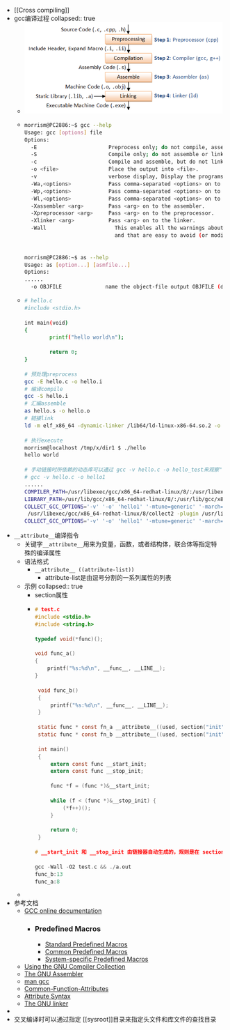 - [[Cross compiling]]
- gcc编译过程
  collapsed:: true
	- ![image.png](./assets/image_1676522496491_0.png)
	- ```bash
	  morrism@PC2886:~$ gcc --help
	  Usage: gcc [options] file
	  Options:
	    -E                       Preprocess only; do not compile, assemble or link.
	    -S                       Compile only; do not assemble or link.
	    -c                       Compile and assemble, but do not link.
	    -o <file>                Place the output into <file>.
	    -v                       verbose display, Display the programs invoked by the compiler.
	    -Wa,<options>            Pass comma-separated <options> on to the assembler.
	    -Wp,<options>            Pass comma-separated <options> on to the preprocessor.
	    -Wl,<options>            Pass comma-separated <options> on to the linker.
	    -Xassembler <arg>        Pass <arg> on to the assembler.
	    -Xpreprocessor <arg>     Pass <arg> on to the preprocessor.
	    -Xlinker <arg>           Pass <arg> on to the linker.
	    -Wall					   This enables all the warnings about constructions that some users consider questionable, 
	    						   and that are easy to avoid (or modify to prevent the warning), even in conjunction with macros.
	    
	  
	  morrism@PC2886:~$ as --help
	  Usage: as [option...] [asmfile...]
	  Options:
	  ......
	    -o OBJFILE              name the object-file output OBJFILE (default a.out)
	  ```
	- ```bash
	  # hello.c
	  #include <stdio.h>
	  
	  int main(void)
	  {
	          printf("hello world\n");
	  
	          return 0;
	  }
	  
	  # 预处理preprocess
	  gcc -E hello.c -o hello.i
	  # 编译compile
	  gcc -S hello.i
	  # 汇编assemble
	  as hello.s -o hello.o
	  # 链接link
	  ld -m elf_x86_64 -dynamic-linker /lib64/ld-linux-x86-64.so.2 -o hello1 /usr/lib/gcc/x86_64-redhat-linux/8/../../../../lib64/crt1.o /usr/lib/gcc/x86_64-redhat-linux/8/../../../../lib64/crti.o /usr/lib/gcc/x86_64-redhat-linux/8/crtbegin.o -L/usr/lib/gcc/x86_64-redhat-linux/8 -L/usr/lib/gcc/x86_64-redhat-linux/8/../../../../lib64 -L/lib/../lib64 -L/usr/lib/../lib64 -L/usr/lib/gcc/x86_64-redhat-linux/8/../../.. -lgcc --as-needed -lgcc_s --no-as-needed -lc -lgcc --as-needed -lgcc_s --no-as-needed /usr/lib/gcc/x86_64-redhat-linux/8/crtend.o /usr/lib/gcc/x86_64-redhat-linux/8/../../../../lib64/crtn.o hello.o -o hello
	  
	  # 执行execute
	  morrism@localhost /tmp/x/dir1 $ ./hello
	  hello world
	  
	  # 手动链接时所依赖的动态库可以通过 gcc -v hello.c -o hello_test来观察"-m elf_x86_64 -dynamic-linker"获得
	  # gcc -v hello.c -o hello1
	  ......
	  COMPILER_PATH=/usr/libexec/gcc/x86_64-redhat-linux/8/:/usr/libexec/gcc/x86_64-redhat-linux/8/:/usr/libexec/gcc/x86_64-redhat-linux/:/usr/lib/gcc/x86_64-redhat-linux/8/:/usr/lib/gcc/x86_64-redhat-linux/
	  LIBRARY_PATH=/usr/lib/gcc/x86_64-redhat-linux/8/:/usr/lib/gcc/x86_64-redhat-linux/8/../../../../lib64/:/lib/../lib64/:/usr/lib/../lib64/:/usr/lib/gcc/x86_64-redhat-linux/8/../../../:/lib/:/usr/lib/
	  COLLECT_GCC_OPTIONS='-v' '-o' 'hello1' '-mtune=generic' '-march=x86-64'
	   /usr/libexec/gcc/x86_64-redhat-linux/8/collect2 -plugin /usr/libexec/gcc/x86_64-redhat-linux/8/liblto_plugin.so -plugin-opt=/usr/libexec/gcc/x86_64-redhat-linux/8/lto-wrapper -plugin-opt=-fresolution=/tmp/ccg9cror.res -plugin-opt=-pass-through=-lgcc -plugin-opt=-pass-through=-lgcc_s -plugin-opt=-pass-through=-lc -plugin-opt=-pass-through=-lgcc -plugin-opt=-pass-through=-lgcc_s --build-id --no-add-needed --eh-frame-hdr --hash-style=gnu -m elf_x86_64 -dynamic-linker /lib64/ld-linux-x86-64.so.2 -o hello1 /usr/lib/gcc/x86_64-redhat-linux/8/../../../../lib64/crt1.o /usr/lib/gcc/x86_64-redhat-linux/8/../../../../lib64/crti.o /usr/lib/gcc/x86_64-redhat-linux/8/crtbegin.o -L/usr/lib/gcc/x86_64-redhat-linux/8 -L/usr/lib/gcc/x86_64-redhat-linux/8/../../../../lib64 -L/lib/../lib64 -L/usr/lib/../lib64 -L/usr/lib/gcc/x86_64-redhat-linux/8/../../.. /tmp/ccq6diGp.o -lgcc --as-needed -lgcc_s --no-as-needed -lc -lgcc --as-needed -lgcc_s --no-as-needed /usr/lib/gcc/x86_64-redhat-linux/8/crtend.o /usr/lib/gcc/x86_64-redhat-linux/8/../../../../lib64/crtn.o
	  COLLECT_GCC_OPTIONS='-v' '-o' 'hello1' '-mtune=generic' '-march=x86-64'
	  
	  ```
- `__attribute__`编译指令
	- 关键字`__attribute__`用来为变量，函数，或者结构体，联合体等指定特殊的编译属性
	- 语法格式
		- `__attribute__ ((attribute-list))`
			- attribute-list是由逗号分割的一系列属性的列表
	- 示例
	  collapsed:: true
		- section属性
		- ```c
		  # test.c
		  #include <stdio.h>
		  #include <string.h>
		  
		  typedef void(*func)();
		  
		  void func_a()
		  {
		      printf("%s:%d\n", __func__, __LINE__);
		  }
		  
		   void func_b()
		   {
		       printf("%s:%d\n", __func__, __LINE__);
		   }
		  
		   static func * const fn_a __attribute__((used, section("init"))) = (func * const)&func_a;
		   static func * const fn_b __attribute__((used, section("init"))) = (func * const)&func_b;
		  
		   int main()
		   {
		       extern const func __start_init;
		       extern const func __stop_init;
		  
		       func *f = (func *)&__start_init;
		  
		       while (f < (func *)&__stop_init) {
		           (*f++)();
		       }
		  
		       return 0;
		   }
		  
		  # __start_init 和 __stop_init 由链接器自动生成的，规则是在 section 名前加上 __start_ 和 __stop_
		  
		  gcc -Wall -O2 test.c && ./a.out
		  func_b:13
		  func_a:8
		  
		  ```
	-
- 参考文档
	- [GCC online documentation](https://gcc.gnu.org/onlinedocs/)
		- ### Predefined Macros
			- [Standard Predefined Macros](https://gcc.gnu.org/onlinedocs/gcc-13.2.0/cpp/Standard-Predefined-Macros.html)
			- [Common Predefined Macros](https://gcc.gnu.org/onlinedocs/gcc-13.2.0/cpp/Common-Predefined-Macros.html)
			- [System-specific Predefined Macros](https://gcc.gnu.org/onlinedocs/gcc-13.2.0/cpp/System-specific-Predefined-Macros.html)
	- [Using the GNU Compiler Collection](https://gcc.gnu.org/onlinedocs/gcc/index.html#SEC_Contents)
	- [The GNU Assembler](https://web.mit.edu/gnu/doc/html/as_toc.html)
	- [man gcc](https://man7.org/linux/man-pages/man1/gcc.1.html)
	- [Common-Function-Attributes](https://gcc.gnu.org/onlinedocs/gcc/Common-Function-Attributes.html#Common-Function-Attributes)
	- [Attribute Syntax](https://gcc.gnu.org/onlinedocs/gcc/Attribute-Syntax.html#Attribute-Syntax)
	- [The GNU linker](https://sourceware.org/binutils/docs-2.37/ld.pdf)
-
- 交叉编译时可以通过指定 [[sysroot]]目录来指定头文件和库文件的查找目录